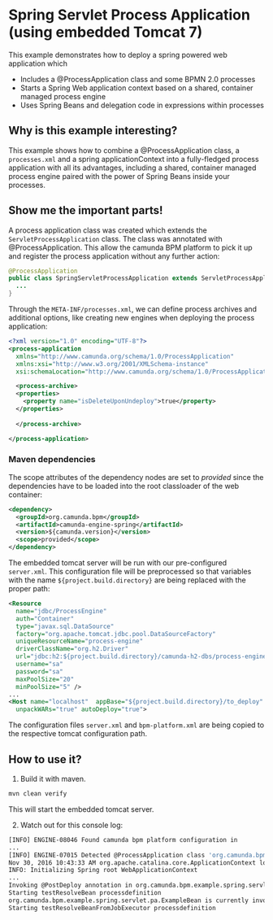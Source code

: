 # Spring Servlet Process Application (using embedded Tomcat 7)

This example demonstrates how to deploy a spring powered web application which

  * Includes a @ProcessApplication class and some BPMN 2.0 processes
  * Starts a Spring Web application context based on a shared, container managed process engine
  * Uses Spring Beans and delegation code in expressions within processes

## Why is this example interesting?

This example shows how to combine a @ProcessApplication class, a `processes.xml` and a spring applicationContext into a fully-fledged process application with all its
advantages, including a shared, container managed process engine paired with the power of Spring Beans inside your processes.

## Show me the important parts!

A process application class was created which extends the `ServletProcessApplication` class. The class was annotated with @ProcessApplication.
This allow the camunda BPM platform to pick it up and register the process application without any further action:

```java
@ProcessApplication
public class SpringServletProcessApplication extends ServletProcessApplication {
  ...
}
```

Through the `META-INF/processes.xml`, we can define process archives and additional options, like creating new engines when deploying the process application:

```xml
<?xml version="1.0" encoding="UTF-8"?>
<process-application
  xmlns="http://www.camunda.org/schema/1.0/ProcessApplication"
  xmlns:xsi="http://www.w3.org/2001/XMLSchema-instance"
  xsi:schemaLocation="http://www.camunda.org/schema/1.0/ProcessApplication http://www.camunda.org/schema/1.0/ProcessApplication">

  <process-archive>
  <properties>
    <property name="isDeleteUponUndeploy">true</property>
  </properties>
  
  </process-archive>

</process-application>
```

### Maven dependencies

The scope attributes of the dependency nodes are set to *provided* since the dependencies have to be loaded into the root classloader of the web container:

```xml
<dependency>
  <groupId>org.camunda.bpm</groupId>
  <artifactId>camunda-engine-spring</artifactId>
  <version>${camunda.version}</version>
  <scope>provided</scope>
</dependency>
```

The embedded tomcat server will be run with our pre-configured `server.xml`. This configuration file will be preprocessed so that variables with the name `${project.build.directory}` are being replaced with the proper path:

```xml
<Resource 
  name="jdbc/ProcessEngine"
  auth="Container"
  type="javax.sql.DataSource"
  factory="org.apache.tomcat.jdbc.pool.DataSourceFactory"
  uniqueResourceName="process-engine"
  driverClassName="org.h2.Driver"
  url="jdbc:h2:${project.build.directory}/camunda-h2-dbs/process-engine;MVCC=TRUE;TRACE_LEVEL_FILE=0;DB_CLOSE_ON_EXIT=FALSE"
  username="sa"
  password="sa"
  maxPoolSize="20"
  minPoolSize="5" />
...
<Host name="localhost"  appBase="${project.build.directory}/to_deploy"
  unpackWARs="true" autoDeploy="true">
```

The configuration files `server.xml` and `bpm-platform.xml` are being copied to the respective tomcat configuration path.

## How to use it?

1. Build it with maven.

```bash
mvn clean verify
```

This will start the embedded tomcat server.

2. Watch out for this console log:

```bash
[INFO] ENGINE-08046 Found camunda bpm platform configuration in
...
[INFO] ENGINE-07015 Detected @ProcessApplication class 'org.camunda.bpm.example.spring.servlet.pa.SpringServletProcessApplication'
Nov 30, 2016 10:43:33 AM org.apache.catalina.core.ApplicationContext log
INFO: Initializing Spring root WebApplicationContext
...
Invoking @PostDeploy annotation in org.camunda.bpm.example.spring.servlet.pa.SpringServletProcessApplication
Starting testResolveBean processdefinition
org.camunda.bpm.example.spring.servlet.pa.ExampleBean is currently invoked.
Starting testResolveBeanFromJobExecutor processdefinition
```
